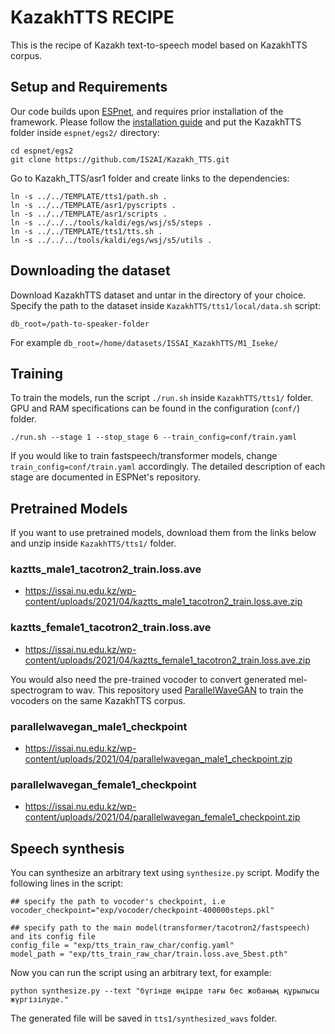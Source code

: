 # KazakhTTS RECIPE

This is the recipe of Kazakh text-to-speech model based on KazakhTTS corpus.

## Setup and Requirements 

Our code builds upon [ESPnet](https://github.com/espnet/espnet), and requires prior installation of the framework. Please follow the [installation guide](https://espnet.github.io/espnet/installation.html) and put the KazakhTTS folder inside `espnet/egs2/` directory:
```
cd espnet/egs2
git clone https://github.com/IS2AI/Kazakh_TTS.git
```
Go to Kazakh_TTS/asr1 folder and create links to the dependencies:
```
ln -s ../../TEMPLATE/tts1/path.sh .
ln -s ../../TEMPLATE/asr1/pyscripts .
ln -s ../../TEMPLATE/asr1/scripts .
ln -s ../../../tools/kaldi/egs/wsj/s5/steps .
ln -s ../../TEMPLATE/tts1/tts.sh .
ln -s ../../../tools/kaldi/egs/wsj/s5/utils .
```

## Downloading the dataset
 
Download KazakhTTS dataset and untar in the directory of your choice. Specify the path to the dataset inside `KazakhTTS/tts1/local/data.sh` script:
```
db_root=/path-to-speaker-folder
```
For example `db_root=/home/datasets/ISSAI_KazakhTTS/M1_Iseke/`

## Training

To train the models, run the script `./run.sh` inside `KazakhTTS/tts1/` folder. GPU and RAM specifications can be found in the configuration (`conf/`) folder.

```
./run.sh --stage 1 --stop_stage 6 --train_config=conf/train.yaml 
```
If you would like to train fastspeech/transformer models, change `train_config=conf/train.yaml` accordingly. The detailed description of each stage are documented in ESPNet's repository. 

## Pretrained Models

If you want to use pretrained models, download them from the links below and unzip inside `KazakhTTS/tts1/` folder.

### kaztts_male1_tacotron2_train.loss.ave
- https://issai.nu.edu.kz/wp-content/uploads/2021/04/kaztts_male1_tacotron2_train.loss.ave.zip

### kaztts_female1_tacotron2_train.loss.ave
- https://issai.nu.edu.kz/wp-content/uploads/2021/04/kaztts_female1_tacotron2_train.loss.ave.zip

You would also need the pre-trained vocoder to convert generated mel-spectrogram to wav. This repository used [ParallelWaveGAN](https://github.com/kan-bayashi/ParallelWaveGAN) to train the vocoders on the same KazakhTTS corpus.

### parallelwavegan_male1_checkpoint
- https://issai.nu.edu.kz/wp-content/uploads/2021/04/parallelwavegan_male1_checkpoint.zip

### parallelwavegan_female1_checkpoint
- https://issai.nu.edu.kz/wp-content/uploads/2021/04/parallelwavegan_female1_checkpoint.zip

## Speech synthesis

You can synthesize an arbitrary text using `synthesize.py` script. Modify the following lines in the script:
```
## specify the path to vocoder's checkpoint, i.e
vocoder_checkpoint="exp/vocoder/checkpoint-400000steps.pkl"

## specify path to the main model(transformer/tacotron2/fastspeech) and its config file
config_file = "exp/tts_train_raw_char/config.yaml"
model_path = "exp/tts_train_raw_char/train.loss.ave_5best.pth"
```

Now you can run the script using an arbitrary text, for example:
```
python synthesize.py --text "бүгінде өңірде тағы бес жобаның құрылысы жүргізілуде."
```
The generated file will be saved in `tts1/synthesized_wavs` folder.

